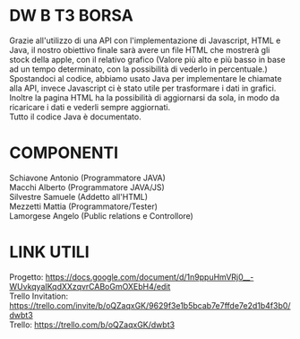 # DW B T3 BORSA

Grazie all'utilizzo di una API con l'implementazione di Javascript, HTML e Java, il nostro obiettivo finale sarà avere un file HTML che mostrerà gli stock della apple, con il relativo grafico 
(Valore più alto e più basso in base ad un tempo determinato, con la possibilità di vederlo in percentuale.) 
Spostandoci al codice, abbiamo usato Java per implementare le chiamate alla API, invece Javascript ci è stato utile per trasformare i dati in grafici. Inoltre la pagina HTML ha la possibilità di aggiornarsi da sola, in modo da ricaricare i dati e vederli sempre aggiornati.  
Tutto il codice Java è documentato.

# COMPONENTI
Schiavone Antonio (Programmatore JAVA)  
Macchi Alberto    (Programmatore JAVA/JS)  
Silvestre Samuele (Addetto all'HTML)  
Mezzetti Mattia   (Programmatore/Tester)  
Lamorgese Angelo  (Public relations e Controllore)  

# LINK UTILI
Progetto: https://docs.google.com/document/d/1n9ppuHmVRj0__-WUvkqyaIKqdXXzqvrCABoGmOXEbH4/edit  
Trello Invitation: https://trello.com/invite/b/oQZaqxGK/9629f3e1b5bcab7e7ffde7e2d1b4f3b0/dwbt3  
Trello: https://trello.com/b/oQZaqxGK/dwbt3
